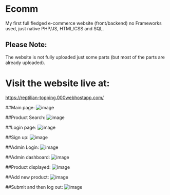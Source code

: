 # Ecomm
 My first full fledged e-commerce website (front/backend) no Frameworks used, just native PHP/JS, HTML/CSS and SQL.
 
## Please Note:
 The website is not fully uploaded just some parts (but most of the parts are already uploaded).
# Visit the website live at:
 https://reptilian-topping.000webhostapp.com/
 
##Main page:
 ![image](https://user-images.githubusercontent.com/95583855/227268014-6820f52a-ede1-4cbc-a33d-d73cd26ef580.png)

##Product Search:
![image](https://user-images.githubusercontent.com/95583855/227268316-7f6b2f43-7bc8-4aaa-b1b4-8d22bfe0ff30.png)

##Login page:
![image](https://user-images.githubusercontent.com/95583855/227268486-85a19660-940d-48ec-a41b-fc9d26be94b5.png)

##Sign up:
![image](https://user-images.githubusercontent.com/95583855/227268598-3e11348c-7a39-430a-8dd9-3c49c6fe24cf.png)

##Admin Login:
![image](https://user-images.githubusercontent.com/95583855/227268722-759d3fa0-0992-4021-b666-053a714749c3.png)

##Admin dashboard:
![image](https://user-images.githubusercontent.com/95583855/227268833-3b6a657f-a4c8-4879-88d4-5721800629d7.png)

##Product displayed:
![image](https://user-images.githubusercontent.com/95583855/227269101-b4b73a05-8491-4516-a35e-04a8c9eb39da.png)

##Add new product:
![image](https://user-images.githubusercontent.com/95583855/227269178-d2cb9b16-df61-46b5-9ef7-16bbc687ca9c.png)

##Submit and then log out:
![image](https://user-images.githubusercontent.com/95583855/227269294-12e432ac-d216-4971-9fe8-3ae5832e02d0.png)
